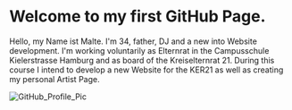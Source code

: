 # Welcome to my first GitHub Page.

Hello,
my Name ist Malte. I'm 34, father, DJ and a new into Website development.
I'm working voluntarily as Elternrat in the Campusschule Kielerstrasse Hamburg and as board of the Kreiselternrat 21.
During this course I intend to develop a new Website for the KER21 as well as creating my personal Artist Page.


![GitHub_Profile_Pic](https://github.com/JMaltePetersen/JMP/assets/148753903/7e05d3fa-fa90-4c65-8fb7-e7d3dcdc9ad7)

